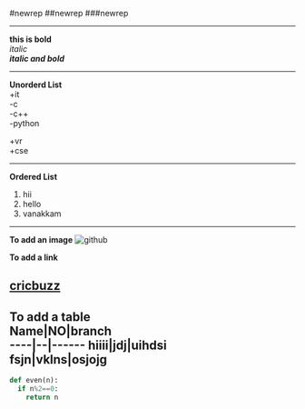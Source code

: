 #newrep
##newrep
###newrep


--------------------------------------------  
**this is bold**   
*italic*   
***italic and bold***  


-------------------------------------------   

**Unorderd List**  
  +it  
    -c  
    -c++  
    -python  
    
  +vr  
  +cse  
  
----------------------------------------------------   
  **Ordered List**  
  1. hii  
  2. hello  
  3. vanakkam  
  ----------------------------------------------------
  **To add  an image**
  ![github](https://github.githubassets.com/images/modules/open_graph/github-mark.png)   
  
  
  **To add a link**  
  
  
  [cricbuzz](https://www.cricbuzz.com/live-cricket-scores/32257/ind-vs-eng-2nd-test-england-tour-of-india-2021)    
  -------------------------------------------------------------------------------------------------------------
  
  **To add a table**  
  Name|NO|branch  
  ----|--|------
  hiiii|jdj|uihdsi  
  fsjn|vklns|osjojg  
-----------------------------------------------------------------------------------------------------------   
```python
def even(n):
  if n%2==0:
    return n
```    
